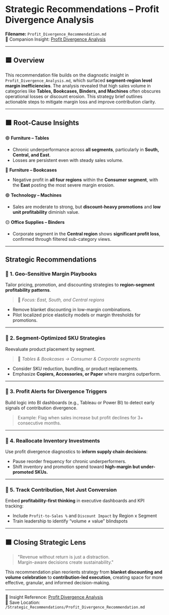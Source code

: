 # Strategic Recommendations – Profit Divergence Analysis  
**Filename:** `Profit_Divergence_Recommendation.md`  
🔗 Companion Insight: [Profit Divergence Analysis](../docs/Insights/Profit_Divergence_Analysis.md)

---

## 🟦 Overview

This recommendation file builds on the diagnostic insight in `Profit_Divergence_Analysis.md`, which surfaced **segment-region level margin inefficiencies**. The analysis revealed that high sales volume in categories like **Tables, Bookcases, Binders, and Machines** often obscures operational losses or discount erosion. This strategy brief outlines actionable steps to mitigate margin loss and improve contribution clarity.

---

## 🟩 Root-Cause Insights

🟣 **Furniture – Tables**  
- Chronic underperformance across **all segments**, particularly in **South, Central, and East**.  
- Losses are persistent even with steady sales volume.  

🔵 **Furniture – Bookcases**  
- Negative profit in **all four regions** within the **Consumer segment**, with the **East** posting the most severe margin erosion.

🟢 **Technology – Machines**  
- Sales are moderate to strong, but **discount-heavy promotions** and **low unit profitability** diminish value.  

🟡 **Office Supplies – Binders**  
- Corporate segment in the **Central region** shows **significant profit loss**, confirmed through filtered sub-category views.  

---

## Strategic Recommendations

### 🔸 1. **Geo-Sensitive Margin Playbooks**
Tailor pricing, promotion, and discounting strategies to **region-segment profitability patterns**.  
> 📍 *Focus: East, South, and Central regions*

- Remove blanket discounting in low-margin combinations.  
- Pilot localized price elasticity models or margin thresholds for promotions.

---

### 🔸 2. **Segment-Optimized SKU Strategies**
Reevaluate product placement by segment.  
> 📍 *Tables & Bookcases → Consumer & Corporate segments*

- Consider SKU reduction, bundling, or product replacements.  
- Emphasize **Copiers, Accessories, or Paper** where margins outperform.

---

### 🔸 3. **Profit Alerts for Divergence Triggers**
Build logic into BI dashboards (e.g., Tableau or Power BI) to detect early signals of contribution divergence.  
> Example: Flag when sales increase but profit declines for 3+ consecutive months.

---

### 🔸 4. **Reallocate Inventory Investments**
Use profit divergence diagnostics to **inform supply chain decisions**:  
- Pause reorder frequency for chronic underperformers.  
- Shift inventory and promotion spend toward **high-margin but under-promoted SKUs.**

---

### 🔸 5. **Track Contribution, Not Just Conversion**
Embed **profitability-first thinking** in executive dashboards and KPI tracking:  
- Include `Profit-to-Sales %` and `Discount Impact` by Region x Segment  
- Train leadership to identify “volume ≠ value” blindspots  

---

## 🟪 Closing Strategic Lens

> "Revenue without return is just a distraction.  
> Margin-aware decisions create sustainability."  

This recommendation plan reorients strategy from **blanket discounting and volume celebration** to **contribution-led execution**, creating space for more effective, granular, and informed decision-making.

---

📁 Insight Reference: [Profit Divergence Analysis](../Insights/Profit_Divergence_Analysis.md)  
📂 Save Location: `/Strategic_Recommendations/Profit_Divergence_Recommendation.md`
